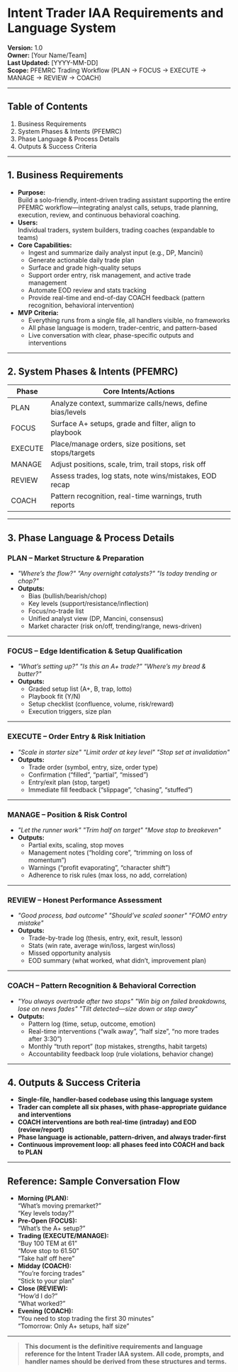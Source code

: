 # Intent Trader IAA Requirements and Language System

**Version:** 1.0  
**Owner:** [Your Name/Team]  
**Last Updated:** [YYYY-MM-DD]  
**Scope:** PFEMRC Trading Workflow (PLAN → FOCUS → EXECUTE → MANAGE → REVIEW → COACH)

---

## Table of Contents

1. Business Requirements
2. System Phases & Intents (PFEMRC)
3. Phase Language & Process Details
4. Outputs & Success Criteria

---

## 1. Business Requirements

- **Purpose:**  
  Build a solo-friendly, intent-driven trading assistant supporting the entire PFEMRC workflow—integrating analyst calls, setups, trade planning, execution, review, and continuous behavioral coaching.
- **Users:**  
  Individual traders, system builders, trading coaches (expandable to teams)
- **Core Capabilities:**  
  - Ingest and summarize daily analyst input (e.g., DP, Mancini)
  - Generate actionable daily trade plan
  - Surface and grade high-quality setups
  - Support order entry, risk management, and active trade management
  - Automate EOD review and stats tracking
  - Provide real-time and end-of-day COACH feedback (pattern recognition, behavioral intervention)
- **MVP Criteria:**  
  - Everything runs from a single file, all handlers visible, no frameworks
  - All phase language is modern, trader-centric, and pattern-based
  - Live conversation with clear, phase-specific outputs and interventions

---

## 2. System Phases & Intents (PFEMRC)

| Phase    | Core Intents/Actions                                      |
|----------|-----------------------------------------------------------|
| PLAN     | Analyze context, summarize calls/news, define bias/levels |
| FOCUS    | Surface A+ setups, grade and filter, align to playbook    |
| EXECUTE  | Place/manage orders, size positions, set stops/targets    |
| MANAGE   | Adjust positions, scale, trim, trail stops, risk off      |
| REVIEW   | Assess trades, log stats, note wins/mistakes, EOD recap   |
| COACH    | Pattern recognition, real-time warnings, truth reports    |

---

## 3. Phase Language & Process Details

### **PLAN – Market Structure & Preparation**
- *"Where’s the flow?"* *"Any overnight catalysts?"* *"Is today trending or chop?"*
- **Outputs:**  
  - Bias (bullish/bearish/chop)
  - Key levels (support/resistance/inflection)
  - Focus/no-trade list
  - Unified analyst view (DP, Mancini, consensus)
  - Market character (risk on/off, trending/range, news-driven)

---

### **FOCUS – Edge Identification & Setup Qualification**
- *"What’s setting up?"* *"Is this an A+ trade?"* *"Where’s my bread & butter?"*
- **Outputs:**  
  - Graded setup list (A+, B, trap, lotto)
  - Playbook fit (Y/N)
  - Setup checklist (confluence, volume, risk/reward)
  - Execution triggers, size plan

---

### **EXECUTE – Order Entry & Risk Initiation**
- *"Scale in starter size"* *"Limit order at key level"* *"Stop set at invalidation"*
- **Outputs:**  
  - Trade order (symbol, entry, size, order type)
  - Confirmation (“filled”, “partial”, “missed”)
  - Entry/exit plan (stop, target)
  - Immediate fill feedback (“slippage”, “chasing”, “stuffed”)

---

### **MANAGE – Position & Risk Control**
- *"Let the runner work"* *"Trim half on target"* *"Move stop to breakeven"*
- **Outputs:**  
  - Partial exits, scaling, stop moves
  - Management notes (“holding core”, “trimming on loss of momentum”)
  - Warnings (“profit evaporating”, “character shift”)
  - Adherence to risk rules (max loss, no add, correlation)

---

### **REVIEW – Honest Performance Assessment**
- *"Good process, bad outcome"* *"Should’ve scaled sooner"* *"FOMO entry mistake"*
- **Outputs:**  
  - Trade-by-trade log (thesis, entry, exit, result, lesson)
  - Stats (win rate, average win/loss, largest win/loss)
  - Missed opportunity analysis
  - EOD summary (what worked, what didn’t, improvement plan)

---

### **COACH – Pattern Recognition & Behavioral Correction**
- *"You always overtrade after two stops"* *"Win big on failed breakdowns, lose on news fades"* *"Tilt detected—size down or step away"*
- **Outputs:**  
  - Pattern log (time, setup, outcome, emotion)
  - Real-time interventions (“walk away”, “half size”, “no more trades after 3:30”)
  - Monthly “truth report” (top mistakes, strengths, habit targets)
  - Accountability feedback loop (rule violations, behavior change)

---

## 4. Outputs & Success Criteria

- **Single-file, handler-based codebase using this language system**
- **Trader can complete all six phases, with phase-appropriate guidance and interventions**
- **COACH interventions are both real-time (intraday) and EOD (review/report)**
- **Phase language is actionable, pattern-driven, and always trader-first**
- **Continuous improvement loop: all phases feed into COACH and back to PLAN**

---

## Reference: Sample Conversation Flow

- **Morning (PLAN):**  
  “What’s moving premarket?”  
  “Key levels today?”  
- **Pre-Open (FOCUS):**  
  “What’s the A+ setup?”  
- **Trading (EXECUTE/MANAGE):**  
  “Buy 100 TEM at 61”  
  “Move stop to 61.50”  
  “Take half off here”  
- **Midday (COACH):**  
  “You’re forcing trades”  
  “Stick to your plan”  
- **Close (REVIEW):**  
  “How’d I do?”  
  “What worked?”  
- **Evening (COACH):**  
  “You need to stop trading the first 30 minutes”  
  “Tomorrow: Only A+ setups, half size”  

---

> **This document is the definitive requirements and language reference for the Intent Trader IAA system. All code, prompts, and handler names should be derived from these structures and terms.**
